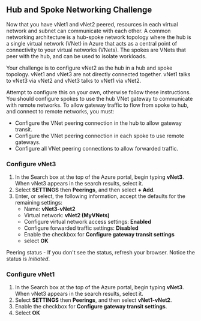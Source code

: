 ## Hub and Spoke Networking Challenge 
Now that you have vNet1 and vNet2 peered, resources in each virtual network and subnet can communicate with each other.  A common networking architecture is a hub-spoke network topology where the hub is a single virtual network (VNet) in Azure that acts as a central point of connectivity to your virtual networks (VNets). The spokes are VNets that peer with the hub, and can be used to isolate workloads.

Your challenge is to configure vNet2 as the hub in a hub and spoke topology.  vNet1 and vNet3 are not directly connected together.  vNet1 talks to vNet3 via vNet2 and vNet3 talks to vNet1 via vNet2.

Attempt to configure this on your own, otherwise follow these instructions.  You should configure spokes to use the hub VNet gateway to communicate with remote networks. To allow gateway traffic to flow from spoke to hub, and connect to remote networks, you must:
* Configure the VNet peering connection in the hub to allow gateway transit.
* Configure the VNet peering connection in each spoke to use remote gateways.
* Configure all VNet peering connections to allow forwarded traffic.

### Configure vNet3
1. In the Search box at the top of the Azure portal, begin typing **vNet3**. When vNet3 appears in the search results, select it.
2. Select **SETTINGS** then **Peerings**, and then select **+ Add**.
3. Enter, or select, the following information, accept the defaults for the remaining settings:
    * Name: **vNet3-vNet2**
    * Virtual network: **vNet2 (MyVNets)**
    * Configure virtual network access settings: **Enabled**
    * Configure forwarded traffic settings: **Disabled**
    * Enable the checkbox for **Configure gateway transit settings**
    * select **OK**

Peering status - If you don't see the status, refresh your browser.  Notice the status is *Initiated*.

### Configure vNet1
1. In the Search box at the top of the Azure portal, begin typing **vNet3**. When vNet3 appears in the search results, select it.
2. Select **SETTINGS** then **Peerings**, and then select **vNet1-vNet2**.
3. Enable the checkbox for **Configure gateway transit settings**.
4. Select **OK**

